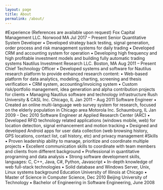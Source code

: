 ```yaml
---
layout: page
title: About
permalink: /about/
---
```


#Experience (References are available upon request)
Fox Capital Management LLC. Norwood MA Jul 2017 – Present
Senior Quantitative System Developer
▪ Developed strategy back testing, signal generation, order process and risk management systems for daily trading
▪ Developed CRM and accounting system for operation
▪ Developing high frequency and high profitable investment models and building fully automatic trading systems
Nautilus Investment Research LLC. Boston, MA Aug 2011 – Present
Chief Technology Officer
▪ Developed systems and software for Nautilus research platform to provide enhanced research content:
• Web-based platform for data analytics, modeling, charting, screening and thesis verification
• CRM system, accounting/invoicing system
• Custom risk/portfolio management, idea generation and alpha contribution projects for clients
▪ Managing Nautilus software and technology infrastructure
Rush University & CASL Inc. Chicago, IL Jan 2011 – Aug 2011
Software Engineer
▪ Created an online multi-language web survey system for research, focused on the elderly population in Chicago area
Motorola Inc. Schaumburg, IL Jan 2009 – Dec 2010
Software Engineer at Applied Research Center (ARC)
▪ Developed RFID technology related applications (windows mobile, web) for location detection, signal enhancement and motion tracking
▪ Designed and developed Android apps for user data collection (web browsing history, GPS locations, contact list, call history, etc) and privacy management
#Skills
▪ Proven leadership ability to manage, prioritize and coordinate multiple projects
▪ Excellent communication skills to coordinate with team members and clients from different background
▪ Professional in quantitative programing and data analysis
▪ Strong software development skills, languages: C, C++, Java, C#, Python, Javascript
▪ In-depth knowledge of web full-stack technologies
▪ Solid database and Windows Server, Unix, Linux systems background
Education
University of Illinois at Chicago
▪ Master of Science in Computer Science, Dec 2010
Beijing University of Technology
▪ Bachelor of Engineering in Software Engineering, June 2008